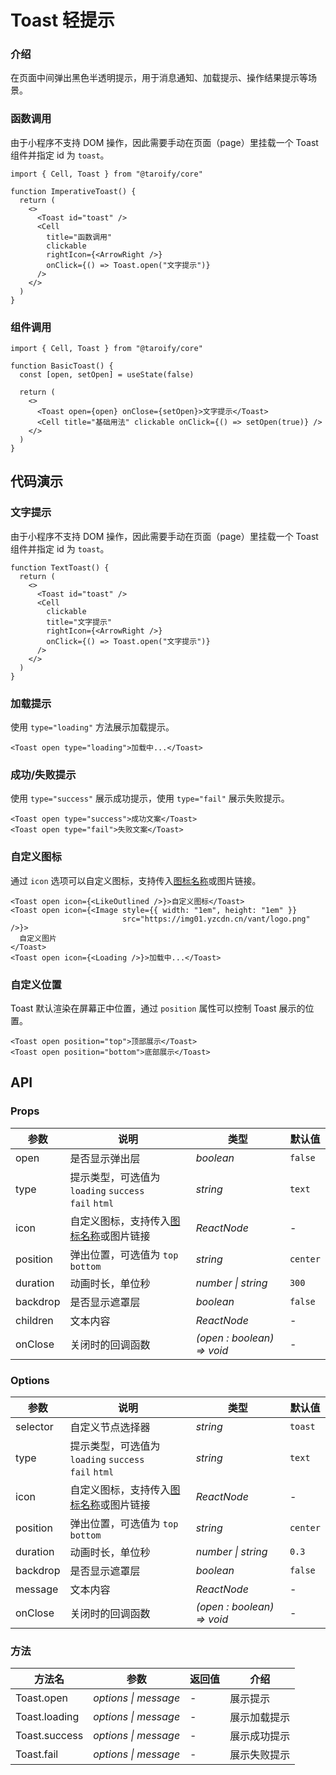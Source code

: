# Toast 轻提示

### 介绍

在页面中间弹出黑色半透明提示，用于消息通知、加载提示、操作结果提示等场景。

### 函数调用

由于小程序不支持 DOM 操作，因此需要手动在页面（page）里挂载一个 Toast 组件并指定 id 为 `toast`。

```tsx
import { Cell, Toast } from "@taroify/core"

function ImperativeToast() {
  return (
    <>
      <Toast id="toast" />
      <Cell
        title="函数调用"
        clickable
        rightIcon={<ArrowRight />}
        onClick={() => Toast.open("文字提示")}
      />
    </>
  )
}
```

### 组件调用

```tsx
import { Cell, Toast } from "@taroify/core"

function BasicToast() {
  const [open, setOpen] = useState(false)

  return (
    <>
      <Toast open={open} onClose={setOpen}>文字提示</Toast>
      <Cell title="基础用法" clickable onClick={() => setOpen(true)} />
    </>
  )
}
```

## 代码演示

### 文字提示

由于小程序不支持 DOM 操作，因此需要手动在页面（page）里挂载一个 Toast 组件并指定 id 为 `toast`。

```tsx
function TextToast() {
  return (
    <>
      <Toast id="toast" />
      <Cell
        clickable
        title="文字提示"
        rightIcon={<ArrowRight />}
        onClick={() => Toast.open("文字提示")}
      />
    </>
  )
}
```

### 加载提示

使用 `type="loading"` 方法展示加载提示。

```tsx
<Toast open type="loading">加载中...</Toast>
```

### 成功/失败提示

使用 `type="success"` 展示成功提示，使用 `type="fail"` 展示失败提示。

```tsx
<Toast open type="success">成功文案</Toast>
<Toast open type="fail">失败文案</Toast>
```

### 自定义图标

通过 `icon` 选项可以自定义图标，支持传入[图标名称](/components/icon)或图片链接。

```tsx
<Toast open icon={<LikeOutlined />}>自定义图标</Toast>
<Toast open icon={<Image style={{ width: "1em", height: "1em" }}
                         src="https://img01.yzcdn.cn/vant/logo.png" />}>
  自定义图片
</Toast>
<Toast open icon={<Loading />}>加载中...</Toast>
```

### 自定义位置

Toast 默认渲染在屏幕正中位置，通过 `position` 属性可以控制 Toast 展示的位置。

```tsx
<Toast open position="top">顶部展示</Toast>
<Toast open position="bottom">底部展示</Toast>
```

## API

### Props

| 参数 | 说明 | 类型 | 默认值 |
| --- | --- | --- | --- |
| open | 是否显示弹出层 | _boolean_ | `false` |
| type | 提示类型，可选值为 `loading` `success`<br>`fail` `html` | _string_ | `text` |
| icon | 自定义图标，支持传入[图标名称](/components/icon)或图片链接 | _ReactNode_ | - |
| position | 弹出位置，可选值为 `top` `bottom` | _string_ | `center` |
| duration | 动画时长，单位秒 | _number \| string_ | `300` |
| backdrop | 是否显示遮罩层 | _boolean_ | `false` |
| children | 文本内容 | _ReactNode_ | - |
| onClose | 关闭时的回调函数 | _(open : boolean) => void_ | - |

### Options

| 参数 | 说明 | 类型 | 默认值 |
| --- | --- | --- | --- |
| selector | 自定义节点选择器 | _string_ | `toast` |
| type | 提示类型，可选值为 `loading` `success`<br>`fail` `html` | _string_ | `text` |
| icon | 自定义图标，支持传入[图标名称](/components/icon)或图片链接 | _ReactNode_ | - |
| position | 弹出位置，可选值为 `top` `bottom` | _string_ | `center` |
| duration | 动画时长，单位秒 | _number \| string_ | `0.3` |
| backdrop | 是否显示遮罩层 | _boolean_ | `false` |
| message | 文本内容 | _ReactNode_ | - |
| onClose | 关闭时的回调函数 | _(open : boolean) => void_ | - |

### 方法

| 方法名 | 参数 | 返回值 | 介绍 |
| --- | --- | --- | --- |
| Toast.open | _options \| message_ | - | 展示提示 |
| Toast.loading | _options \| message_ | - | 展示加载提示 |
| Toast.success | _options \| message_ | - | 展示成功提示 |
| Toast.fail | _options \| message_ | - | 展示失败提示 |
